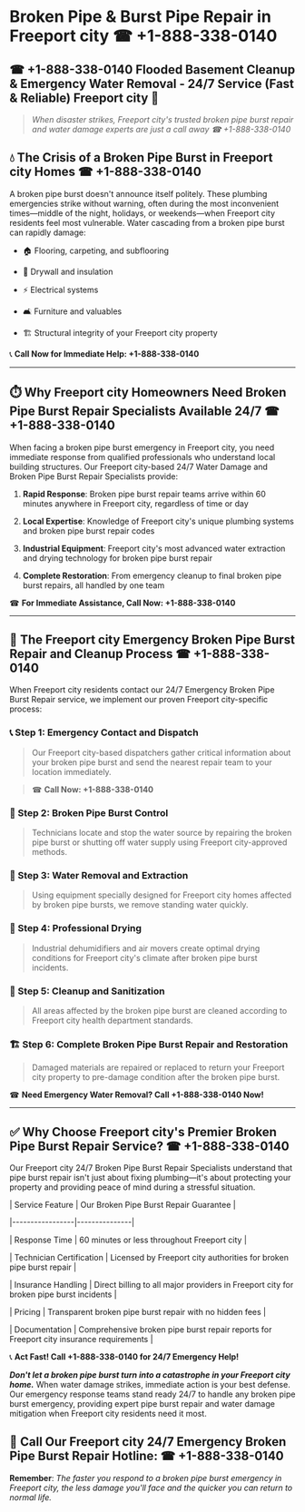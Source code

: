 # Broken Pipe & Burst Pipe Repair in Freeport city ☎ +1-888-338-0140  
## ☎ +1-888-338-0140 Flooded Basement Cleanup & Emergency Water Removal - 24/7 Service (Fast & Reliable) Freeport city 🚨  

> *When disaster strikes, Freeport city's trusted broken pipe burst repair and water damage experts are just a call away ☎ +1-888-338-0140*  

## 💧 The Crisis of a Broken Pipe Burst in Freeport city Homes ☎ +1-888-338-0140  

A broken pipe burst doesn't announce itself politely. These plumbing emergencies strike without warning, often during the most inconvenient times—middle of the night, holidays, or weekends—when Freeport city residents feel most vulnerable. Water cascading from a broken pipe burst can rapidly damage:  

* 🏠 Flooring, carpeting, and subflooring  
* 🧱 Drywall and insulation  
* ⚡ Electrical systems  
* 🛋️ Furniture and valuables  
* 🏗️ Structural integrity of your Freeport city property  

📞 **Call Now for Immediate Help: +1-888-338-0140**  

---  

## ⏱️ Why Freeport city Homeowners Need Broken Pipe Burst Repair Specialists Available 24/7 ☎ +1-888-338-0140  

When facing a broken pipe burst emergency in Freeport city, you need immediate response from qualified professionals who understand local building structures. Our Freeport city-based 24/7 Water Damage and Broken Pipe Burst Repair Specialists provide:  

1. **Rapid Response**: Broken pipe burst repair teams arrive within 60 minutes anywhere in Freeport city, regardless of time or day  
2. **Local Expertise**: Knowledge of Freeport city's unique plumbing systems and broken pipe burst repair codes  
3. **Industrial Equipment**: Freeport city's most advanced water extraction and drying technology for broken pipe burst repair  
4. **Complete Restoration**: From emergency cleanup to final broken pipe burst repairs, all handled by one team  

☎ **For Immediate Assistance, Call Now: +1-888-338-0140**  

---  

## 🔧 The Freeport city Emergency Broken Pipe Burst Repair and Cleanup Process ☎ +1-888-338-0140  

When Freeport city residents contact our 24/7 Emergency Broken Pipe Burst Repair service, we implement our proven Freeport city-specific process:  

### 📞 Step 1: Emergency Contact and Dispatch  
> Our Freeport city-based dispatchers gather critical information about your broken pipe burst and send the nearest repair team to your location immediately.  
> ☎ **Call Now: +1-888-338-0140**  

### 🚿 Step 2: Broken Pipe Burst Control  
> Technicians locate and stop the water source by repairing the broken pipe burst or shutting off water supply using Freeport city-approved methods.  

### 🌊 Step 3: Water Removal and Extraction  
> Using equipment specially designed for Freeport city homes affected by broken pipe bursts, we remove standing water quickly.  

### 💨 Step 4: Professional Drying  
> Industrial dehumidifiers and air movers create optimal drying conditions for Freeport city's climate after broken pipe burst incidents.  

### 🧼 Step 5: Cleanup and Sanitization  
> All areas affected by the broken pipe burst are cleaned according to Freeport city health department standards.  

### 🏗️ Step 6: Complete Broken Pipe Burst Repair and Restoration  
> Damaged materials are repaired or replaced to return your Freeport city property to pre-damage condition after the broken pipe burst.  

☎ **Need Emergency Water Removal? Call +1-888-338-0140 Now!**  

---  

## ✅ Why Choose Freeport city's Premier Broken Pipe Burst Repair Service? ☎ +1-888-338-0140  

Our Freeport city 24/7 Broken Pipe Burst Repair Specialists understand that pipe burst repair isn't just about fixing plumbing—it's about protecting your property and providing peace of mind during a stressful situation.  

| Service Feature | Our Broken Pipe Burst Repair Guarantee |  
|-----------------|---------------|  
| Response Time | 60 minutes or less throughout Freeport city |  
| Technician Certification | Licensed by Freeport city authorities for broken pipe burst repair |  
| Insurance Handling | Direct billing to all major providers in Freeport city for broken pipe burst incidents |  
| Pricing | Transparent broken pipe burst repair with no hidden fees |  
| Documentation | Comprehensive broken pipe burst repair reports for Freeport city insurance requirements |  

📞 **Act Fast! Call +1-888-338-0140 for 24/7 Emergency Help!**  

***Don't let a broken pipe burst turn into a catastrophe in your Freeport city home.*** When water damage strikes, immediate action is your best defense. Our emergency response teams stand ready 24/7 to handle any broken pipe burst emergency, providing expert pipe burst repair and water damage mitigation when Freeport city residents need it most.  

## 📱 Call Our Freeport city 24/7 Emergency Broken Pipe Burst Repair Hotline: ☎ +1-888-338-0140  

**Remember**: *The faster you respond to a broken pipe burst emergency in Freeport city, the less damage you'll face and the quicker you can return to normal life.*